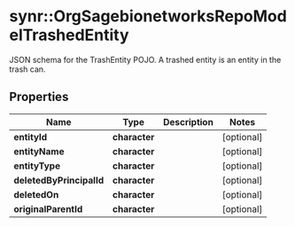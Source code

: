 # synr::OrgSagebionetworksRepoModelTrashedEntity

JSON schema for the TrashEntity POJO. A trashed entity is an entity in the trash can.

## Properties
Name | Type | Description | Notes
------------ | ------------- | ------------- | -------------
**entityId** | **character** |  | [optional] 
**entityName** | **character** |  | [optional] 
**entityType** | **character** |  | [optional] 
**deletedByPrincipalId** | **character** |  | [optional] 
**deletedOn** | **character** |  | [optional] 
**originalParentId** | **character** |  | [optional] 


